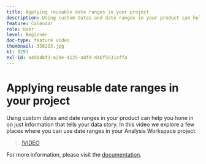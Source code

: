 ```yaml
---
title: Applying reusable date ranges in your project
description: Using custom dates and date ranges in your product can help you hone in on just information that tells your data story. In this video we explore a few places where you can use date ranges in your Analysis Workspace project.
feature: Calendar
role: User
level: Beginner
doc-type: feature video
thumbnail: 338293.jpg
kt: 9293
exl-id: a49b4bf3-a28e-4125-a8f9-d46f5531affa
---
```

# Applying reusable date ranges in your project

Using custom dates and date ranges in your product can help you hone in on just information that tells your data story. In this video we explore a few places where you can use date ranges in your Analysis Workspace project.

>[!VIDEO](https://video.tv.adobe.com/v/338293/?quality=12&learn=on)

For more information, please visit the [documentation](https://experienceleague.adobe.com/docs/analytics/analyze/analysis-workspace/components/calendar-date-ranges/calendar.html?lang=en).
